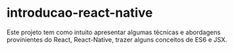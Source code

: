 # introducao-react-native
Este projeto tem como intuito apresentar algumas técnicas e abordagens provinientes do React, React-Native, trazer alguns conceitos de ES6 e JSX.

